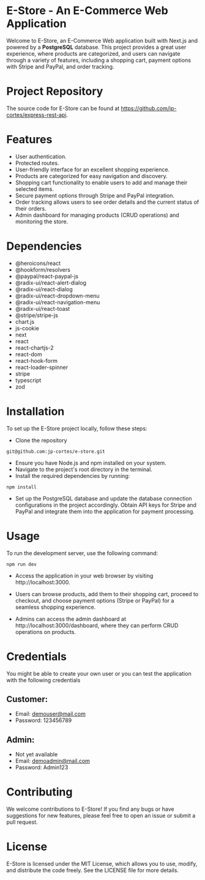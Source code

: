 # E-Store - An E-Commerce Web Application

Welcome to E-Store, an E-Commerce Web application built with Next.js and powered by a **PostgreSQL** database. This project provides a great user experience, where products are categorized, and users can navigate through a variety of features, including a shopping cart, payment options with Stripe and PayPal, and order tracking.

# Project Repository
The source code for E-Store can be found at https://github.com/jp-cortes/express-rest-api.

# Features
* User authentication.
* Protected routes.
* User-friendly interface for an excellent shopping experience.
* Products are categorized for easy navigation and discovery.
* Shopping cart functionality to enable users to add and manage their selected items.
* Secure payment options through Stripe and PayPal integration.
* Order tracking allows users to see order details and the current status of their orders.
* Admin dashboard for managing products (CRUD operations) and monitoring the store.

# Dependencies
* @heroicons/react
* @hookform/resolvers
* @paypal/react-paypal-js
* @radix-ui/react-alert-dialog
* @radix-ui/react-dialog
* @radix-ui/react-dropdown-menu
* @radix-ui/react-navigation-menu
* @radix-ui/react-toast
* @stripe/stripe-js
* chart.js
* js-cookie
* next
* react
* react-chartjs-2
* react-dom
* react-hook-form
* react-loader-spinner
* stripe
* typescript
* zod

# Installation
To set up the E-Store project locally, follow these steps:

* Clone the repository 

```git@github.com:jp-cortes/e-store.git```
* Ensure you have Node.js and npm installed on your system.
* Navigate to the project's root directory in the terminal.
* Install the required dependencies by running:

```npm install```

* Set up the PostgreSQL database and update the database connection configurations in the project accordingly.
Obtain API keys for Stripe and PayPal and integrate them into the application for payment processing.

# Usage
To run the development server, use the following command:

```npm run dev```

* Access the application in your web browser by visiting http://localhost:3000.

* Users can browse products, add them to their shopping cart, proceed to checkout, and choose payment options (Stripe or PayPal) for a seamless shopping experience.

* Admins can access the admin dashboard at http://localhost:3000/dashboard, where they can perform CRUD operations on products.

# Credentials
You might be able to create your own user or you can test the application with the following credentials
## Customer: 
* Email: demouser@mail.com
* Password: 123456789
## Admin:
* Not yet available
* Email: demoadmin@mail.com
* Password: Admin123

# Contributing
We welcome contributions to E-Store! If you find any bugs or have suggestions for new features, please feel free to open an issue or submit a pull request.



# License
E-Store is licensed under the MIT License, which allows you to use, modify, and distribute the code freely. See the LICENSE file for more details.
